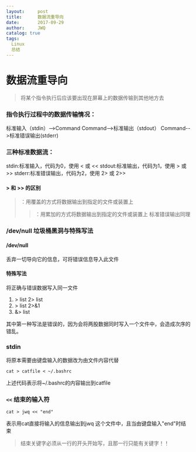 ```yaml
---
layout:     post
title:      数据流重导向
date:       2017-09-29
author:     JWQ
catalog: true
tags:
  Linux
  总结
---
```


# 数据流重导向

> 将某个指令执行后应该要出现在屏幕上的数据传输到其他地方去

### 指令执行过程中的数据传输情况：

标准输入（stdin）-->Command
Command-->标准输出（stdout）
Command-->标准错误输出(stderr)

### 三种标准数据流：

stdin:标准输入，代码为0，使用 < 或 <<
stdout:标准输出，代码为1，使用 > 或 >>
stderr:标准错误输出，代码为2，使用 2> 或 2>>

#### > 和 >> 的区别
>：用覆盖的方式将数据输出到指定的文件或装置上
>>：用累加的方式将数据输出到指定的文件或装置上
标准错误输出同理
    
### /dev/null 垃圾桶黑洞与特殊写法

#### /dev/null
丢弃一切导向它的信息，可将错误信息导入此文件
    
#### 特殊写法
将正确与错误数据写入同一文件

1. \> list 2> list
2. \> list 2>&1
3. &> list

其中第一种写法是错误的，因为会将两股数据同时写入一个文件中，会造成次序的错乱。

### stdin

将原本需要由键盘输入的数据改为由文件内容代替
    
` cat > catfile < ~/.bashrc `

上述代码表示将~/.bashrc的内容输出到catfile

### `<<` 结束的输入符

`cat > jwq << "end"`

表示用cat直接将输入的信息输出到jwq 这个文件中，且当由键盘输入"end"时结束

> 结束关键字必须从一行的开头开始写，且那一行只能有关键字！！
